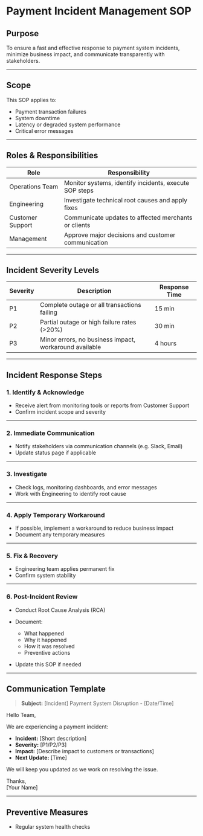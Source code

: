 # Payment Incident Management SOP

## Purpose

To ensure a fast and effective response to payment system incidents, minimize business impact, and communicate transparently with stakeholders.

---

## Scope

This SOP applies to:
- Payment transaction failures
- System downtime
- Latency or degraded system performance
- Critical error messages

---

## Roles & Responsibilities

| Role            | Responsibility                                         |
|-----------------|---------------------------------------------------------|
| Operations Team | Monitor systems, identify incidents, execute SOP steps |
| Engineering     | Investigate technical root causes and apply fixes      |
| Customer Support| Communicate updates to affected merchants or clients   |
| Management      | Approve major decisions and customer communication     |

---

## Incident Severity Levels

| Severity | Description                                               | Response Time |
|----------|-----------------------------------------------------------|---------------|
| P1       | Complete outage or all transactions failing               | 15 min        |
| P2       | Partial outage or high failure rates (>20%)               | 30 min        |
| P3       | Minor errors, no business impact, workaround available    | 4 hours       |

---

## Incident Response Steps

### 1. Identify & Acknowledge

- Receive alert from monitoring tools or reports from Customer Support
- Confirm incident scope and severity

---

### 2. Immediate Communication

- Notify stakeholders via communication channels (e.g. Slack, Email)
- Update status page if applicable

---

### 3. Investigate

- Check logs, monitoring dashboards, and error messages
- Work with Engineering to identify root cause

---

### 4. Apply Temporary Workaround

- If possible, implement a workaround to reduce business impact
- Document any temporary measures

---

### 5. Fix & Recovery

- Engineering team applies permanent fix
- Confirm system stability

---

### 6. Post-Incident Review

- Conduct Root Cause Analysis (RCA)
- Document:
  - What happened
  - Why it happened
  - How it was resolved
  - Preventive actions

- Update this SOP if needed

---

## Communication Template

> **Subject:** [Incident] Payment System Disruption - [Date/Time]

Hello Team,

We are experiencing a payment incident:

- **Incident:** [Short description]
- **Severity:** [P1/P2/P3]
- **Impact:** [Describe impact to customers or transactions]
- **Next Update:** [Time]

We will keep you updated as we work on resolving the issue.

Thanks,  
[Your Name]

---

## Preventive Measures

- Regular system health checks
